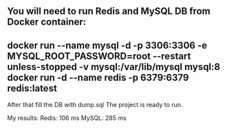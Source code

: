 You will need to run Redis and MySQL DB from Docker container:
-----------------------------------------------------------------------------------------------------------------------------
docker run --name mysql -d -p 3306:3306 -e MYSQL_ROOT_PASSWORD=root --restart unless-stopped -v mysql:/var/lib/mysql mysql:8 
docker run -d --name redis -p 6379:6379 redis:latest
-----------------------------------------------------------------------------------------------------------------------------

After that fill the DB with dump.sql
The project is ready to run.

My results:
Redis:	106 ms
MySQL:	285 ms
